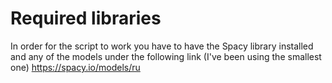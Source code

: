 # Required libraries 
In order for the script to work you have to have the Spacy library installed and any of the models under the following link (I've been using the smallest one)
https://spacy.io/models/ru
